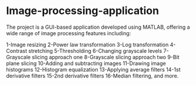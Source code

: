 # Image-processing-application
The project is a GUI-based application developed using MATLAB, offering a wide range of image processing features including:

1-Image resizing
2-Power law transformation
3-Log transformation
4-Contrast stretching
5-Thresholding
6-Changing grayscale levels
7-Grayscale slicing approach one
8-Grayscale slicing approach two
9-Bit plane slicing
10-Adding and subtracting images
11-Drawing image histograms
12-Histogram equalization
13-Applying average filters
14-1st derivative filters
15-2nd derivative filters
16-Median filtering, and more.
